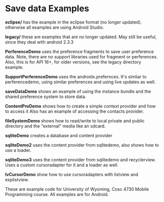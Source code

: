 Save data Examples
===========
<b>eclipse/</b> has the example in the eclipse format (no longer updated).  otherwise all examples are using Android Studio.

<b>legacy/</b> these are examples that are no longer updated.  May still be useful, since they deal with android 2.3.3

<b>PerferenceDemo</b> uses the preference fragments to save user preference data.  Note, there are no support libraries used for fragment or perferences. Also, this is for API 16+, for older versions, see the legacy directory example.

<b>SupportPerferenceDemo</b> uses the androidx.prefernces.  It's simliar to perferencedemo, using similar preferences and using live updates as well.

<b>saveDataDemo</b> shows an example of using the instance bundle and the shared preference system to store data.

<b>ContentProDemo</b> shows how to create a simple context provider and how to access it
Also has an example of accessing the contacts provider.

<b>fileSystemDemo</b> shows how to read/write to local private and public directory and the "external" media like an sdcard.

<b>sqliteDemo</b> creates a database and content provider

<b>sqliteDemo2</b> uses the content provider from sqlitedemo, also shows how to use a loader.

<b>sqliteDemo3</b> uses the content provider from sqlitedemo and recyclerview.  Uses a custom cursoradapter for it and a loader as well.

<b>lvCursorDemo</b> show how to use cursoradapters with listview and explistview.

These are example code for University of Wyoming, Cosc 4730 Mobile Programming course.
All examples are for Android.
